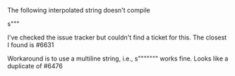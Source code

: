 The following interpolated string doesn't compile

s"\""

I've checked the issue tracker but couldn't find a ticket for this. The closest I found is #6631

Workaround is to use a multiline string, i.e., s"""\"""" works fine.
Looks like a duplicate of #6476

